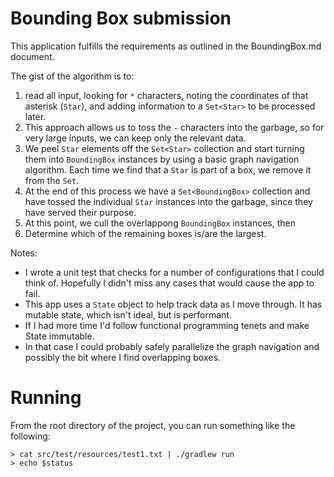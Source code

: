 # Bounding Box submission

This application fulfills the requirements as outlined in the BoundingBox.md document.

The gist of the algorithm is to:
1) read all input, looking for `*` characters, noting the coordinates of that 
asterisk (`Star`), and adding information to a `Set<Star>` to be processed later.
2) This approach allows us to toss the `-` characters into the garbage, so for 
very large inputs, we can keep only the relevant data.
3) We peel `Star` elements off the `Set<Star>` collection and start turning them
into `BoundingBox` instances by using a basic graph navigation algorithm. Each time
we find that a `Star` is part of a box, we remove it from the `Set`.
4) At the end of this process we have a `Set<BoundingBox>` collection and have
tossed the individual `Star` instances into the garbage, since they have served their 
purpose.
5) At this point, we cull the overlappong `BoundingBox` instances, then 
6) Determine which of the remaining boxes is/are the largest.

Notes:
* I wrote a unit test that checks for a number of configurations that I could think of.
Hopefully I didn't miss any cases that would cause the app to fail.
* This app uses a `State` object to help track data as I move through. It has mutable
state, which isn't ideal, but is performant.
* If I had more time I'd follow functional programming tenets and make State immutable.
* In that case I could probably safely parallelize the graph navigation and possibly 
the bit where I find overlapping boxes.

# Running
From the root directory of the project, you can run something like the following:
```
> cat src/test/resources/test1.txt | ./gradlew run
> echo $status
```  

